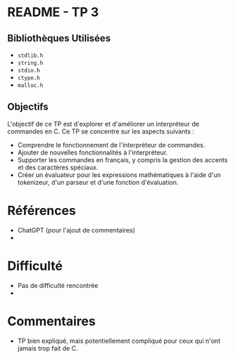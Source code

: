 # README - TP 3
## Bibliothèques Utilisées
- `stdlib.h`
- `string.h`
- `stdio.h`
- `ctype.h`
- `malloc.h`

## Objectifs
L'objectif de ce TP est d'explorer et d'améliorer un interpréteur de commandes en C. Ce TP se concentre sur les aspects suivants :
- Comprendre le fonctionnement de l'interpréteur de commandes.
- Ajouter de nouvelles fonctionnalités à l'interpréteur.
- Supporter les commandes en français, y compris la gestion des accents et des caractères spéciaux.
- Créer un évaluateur pour les expressions mathématiques à l'aide d'un tokenizeur, d'un parseur et d'une fonction d'évaluation.

# Références
* ChatGPT (pour l'ajout de commentaires)
*

# Difficulté
* Pas de difficulté rencontrée
*

# Commentaires
* TP bien expliqué, mais potentiellement compliqué pour ceux qui n'ont jamais trop fait de C.

